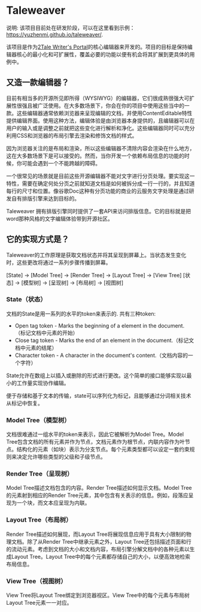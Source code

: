 # Taleweaver

说明: 该项目目前处在研发阶段，可以在这里看到示例： https://yuzhenmi.github.io/taleweaver/.


该项目是作为[2Tale Writer's Portal](https://writer.2tale.com/)的核心编辑器来开发的。项目的目标是保持编辑器核心的最小化和可扩展性，覆盖必要的功能以便有机会将其扩展到更具体的用例中。

## 又造一款编辑器？

目前有相当多的开源所见即所得（WYSIWYG）的编辑器，它们很成熟很强大可扩展性很强且被广泛使用。在大多数场景下，你会在你的项目中使用这些当中的一款。这些编辑器通常依赖浏览器来呈现编辑的文档，并使用ContentEditable特性提供编辑界面。使用这种方法，编辑体验是由浏览器本身提供的，且编辑器可以在用户的输入或是调整之前就把这些变化进行解析和净化。这些编辑器同时可以充分利用CSS和浏览器的布局引擎去渲染和修饰文档的样式。

因为浏览器关注的是布局和渲染，所以这些编辑器不清除内容会渲染在什么地方，这在大多数场景下是可以接受的。然而，当你开发一个依赖布局信息的功能的时候，你可能会遇到一个不能跨越的障碍。

一个很常见的场景就是目前这些开源编辑器不能对文字进行分页处理。要实现这一特性，需要在确定何处分页之前就知道文档是如何被拆分成一行一行的，并且知道每行的尺寸和位置。像谷歌Doc这种有分页功能的商业的云服务文字处理是通过研发自有排版引擎来达到目标的。

Taleweaver 拥有排版引擎同时提供了一套API来访问排版信息。它的目标就是把word那种风格的文字编辑体验带到开源社区。

## 它的实现方式是？

Taleweaver的工作原理是获取文档状态并将其呈现到屏幕上。当状态发生变化时，这些更改将通过一系列步骤传播到屏幕。

[State] -> [Model Tree] -> [Render Tree] -> [Layout Tree] -> [View Tree]
[状态] -> [模型树] -> [呈现树] -> [布局树] -> [视图树]


### State（状态）

文档的State是用一系列的水平的token来表示的. 共有三种token:
* Open tag token - Marks the beginning of a element in the document.（标记文档中元素的开始）
* Close tag token - Marks the end of an element in the document.（标记文档中元素的结尾）
* Character token - A character in the document's content.（文档内容的一个字符）

State允许在数组上以插入或删除的形式进行更改。这个简单的接口能够实现以最小的工作量实现协作编辑。

便于存储和基于文本的传输，state可以序列化为标记，且能够通过分词相关技术从标记中恢复。

### Model Tree（模型树）

文档很难通过一组水平的token来表示，因此它被解析为Model Tree。Model Tree包含文档的所有元素并作为节点，文档元素作为根节点，内联内容作为叶节点。结构化的元素（如块）表示为分支节点。每个元素类型都可以设定一套约束规则来决定允许哪些类型的父级和子级节点。


### Render Tree（呈现树）

Model Tree描述文档包含的内容。Render Tree描述如何显示文档。Model Tree的元素射到相应的Render Tree元素，其中包含有关表示的信息。例如，段落应呈现为一个块，而文本应呈现为内联。


### Layout Tree（布局树）

Render Tree描述如何展现，而Layout Tree将展现信息应用于具有大小限制的物理文档。除了从Render Tree中继承元素之外，Layout Tree还包括描述页面和行的流动元素。考虑到文档的大小和文档内容，布局引擎分解文档中的各种元素以生成Layout Tree。Layout Tree中的每个元素都存储自己的大小，以便高效地检索布局信息。


### View Tree（视图树）

View Tree将Layout Tree绑定到浏览器视区。View Tree中的每个元素与布局树Layout Tree元素一一对应。
